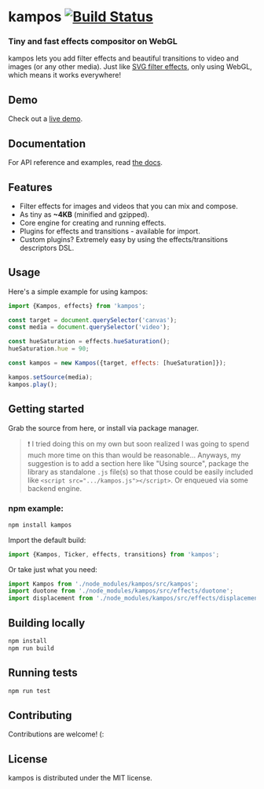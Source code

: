 # kampos [![Build Status](https://travis-ci.com/wix-incubator/kampos.svg?branch=master)](https://travis-ci.com/wix-incubator/kampos)
### Tiny and fast effects compositor on WebGL

kampos lets you add filter effects and beautiful transitions to video and images (or any other media).
Just like [SVG filter effects](https://developer.mozilla.org/en-US/docs/Web/SVG/Tutorial/Filter_effects),
only using WebGL, which means it works everywhere!

## Demo
Check out a [live demo](https://wix-incubator.github.io/kampos/demo/).

## Documentation
For API reference and examples, read [the docs](https://wix-incubator.github.io/kampos/docs/).

## Features
* Filter effects for images and videos that you can mix and compose.
* As tiny as **~4KB** (minified and gzipped).
* Core engine for creating and running effects.
* Plugins for effects and transitions - available for import.
* Custom plugins? Extremely easy by using the effects/transitions descriptors DSL.

## Usage
Here's a simple example for using kampos:
```javascript
import {Kampos, effects} from 'kampos';

const target = document.querySelector('canvas');
const media = document.querySelector('video');

const hueSaturation = effects.hueSaturation();
hueSaturation.hue = 90;

const kampos = new Kampos({target, effects: [hueSaturation]});

kampos.setSource(media);
kampos.play();
```

## Getting started
Grab the source from here, or install via package manager.

>:exclamation: I tried doing this on my own but soon realized I was going to spend much more time on this than would be reasonable... Anyways, my suggestion is to add a section here like "Using source", package the library as standalone `.js` file(s) so that those could be easily included like `<script src=".../kampos.js"></script>`. Or enqueued via some backend engine.

### npm example:
```bash
npm install kampos
```

Import the default build:
```javascript
import {Kampos, Ticker, effects, transitions} from 'kampos';
```

Or take just what you need:
```javascript
import Kampos from './node_modules/kampos/src/kampos';
import duotone from './node_modules/kampos/src/effects/duotone';
import displacement from './node_modules/kampos/src/effects/displacement';
```

## Building locally
```bash
npm install
npm run build
```

## Running tests
```bash
npm run test
```

## Contributing
Contributions are welcome! (:

## License
kampos is distributed under the MIT license.
